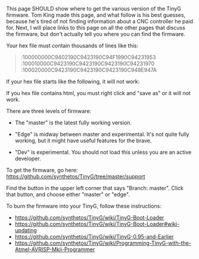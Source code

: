 This page SHOULD show where to get the various version of the TinyG firmware.  Tom King made this page, and what follow is his best guesses, because he's tired of not finding information about a CNC controller he paid for. Next, I will place links to this page on all the other pages that discuss the firmware, but don't actually tell you where you can find the firmware.

Your hex file must contain thousands of lines like this:

> :100000000C9402190C9423190C94F1990C94231953
> :100010000C9423190C9423190C9423190C94231970
> :100020000C9423190C9423190C9423190C948E947A

If your hex file starts like the following, it will not work:

> <!DOCTYPE html>
> <html>

If you hex file contains html, you must right click and "save as" or it will not work.

There are three levels of firmware:
* The "master" is the latest fully working version.  

* "Edge" is midway between master and experimental. It's not quite fully working, but 
it might have useful features for the brave.

* "Dev" is experimental. You should not load this unless you are an active developer.

To get the firmware, go here: https://github.com/synthetos/TinyG/tree/master/support

Find the button in the upper left corner that says "Branch: master". Click that button, and choose either "master" or "edge".

To burn the firmware into your TinyG, follow these instructions:

* https://github.com/synthetos/TinyG/wiki/TinyG-Boot-Loader
* https://github.com/synthetos/TinyG/wiki/TinyG-Boot-Loader#wiki-updating
* https://github.com/synthetos/TinyG/wiki/TinyG-0.95-and-Earlier
* https://github.com/synthetos/TinyG/wiki/Programming-TinyG-with-the-Atmel-AVRISP-Mkii-Programmer